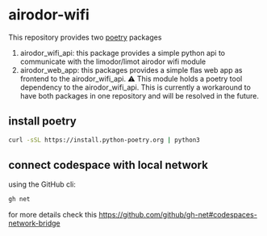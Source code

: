 
# airodor-wifi
This repository provides two [poetry](https://python-poetry.org/) packages
1. airodor_wifi_api: this package provides a simple python api to communicate with the limodor/limot airodor wifi module
2. airodor_web_app: this packages provides a simple flas web app as frontend to the airodor_wifi_api. :warning: This module holds a poetry tool dependency to the airodor_wifi_api. This is currently a workaround to have both packages in one repository and will be resolved in the future.

## install poetry

```bash
curl -sSL https://install.python-poetry.org | python3
```

## connect codespace with local network
using the GitHub cli:
```bash
gh net
```

for more details check this https://github.com/github/gh-net#codespaces-network-bridge



  

